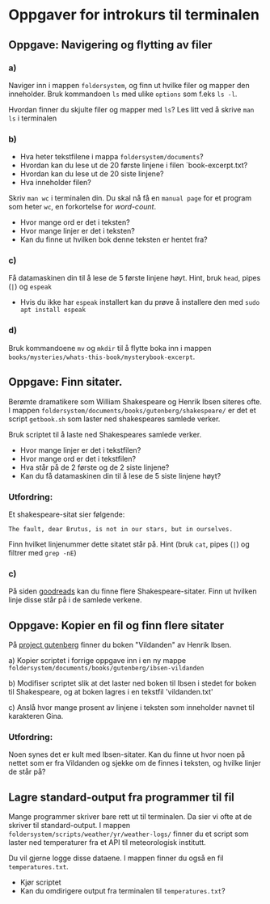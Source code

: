 # Oppgaver for introkurs til terminalen

## Oppgave: Navigering og flytting av filer

### a)
Naviger inn i mappen `foldersystem`, og finn ut hvilke filer og mapper den inneholder.
Bruk kommandoen `ls` med ulike `options` som f.eks `ls -l`.

Hvordan finner du skjulte filer og mapper med `ls`?
Les litt ved å skrive `man ls` i terminalen

### b)
* Hva heter tekstfilene i mappa `foldersystem/documents`?
* Hvordan kan du lese ut de 20 første linjene i filen `book-excerpt.txt?
* Hvordan kan du lese ut de 20 siste linjene?
* Hva inneholder filen?

Skriv `man wc` i terminalen din. Du skal nå få en `manual page` for et program som
heter `wc`, en forkortelse for *word-count*.

* Hvor mange ord er det i teksten?
* Hvor mange linjer er det i teksten?
* Kan du finne ut hvilken bok denne teksten er hentet fra?

### c)
Få datamaskinen din til å lese de 5 første linjene høyt.
Hint, bruk `head`, pipes (`|`) og `espeak`

* Hvis du ikke har `espeak` installert kan du prøve å installere den med 
`sudo apt install espeak`

### d)
Bruk kommandoene `mv` og `mkdir` til å flytte boka inn i mappen `books/mysteries/whats-this-book/mysterybook-excerpt`.

## Oppgave: Finn sitater.

Berømte dramatikere som William Shakespeare og Henrik Ibsen siteres ofte.
I mappen `foldersystem/documents/books/gutenberg/shakespeare/` er
det et script `getbook.sh` som laster ned shakespeares samlede verker.


Bruk scriptet til å laste ned Shakespeares samlede verker.
* Hvor mange linjer er det i tekstfilen?
* Hvor mange ord er det i tekstfilen?
* Hva står på de 2 første og de 2 siste linjene?
* Kan du få datamaskinen din til å lese de 5 siste linjene høyt?

### Utfordring:
Et shakespeare-sitat sier følgende:

```
The fault, dear Brutus, is not in our stars, but in ourselves.
```

Finn hvilket linjenummer dette sitatet står på.
Hint (bruk `cat`, pipes (`|`) og filtrer med `grep -nE`)


### c)
På siden [goodreads](https://www.goodreads.com/author/quotes/947.William_Shakespeare)
kan du finne flere Shakespeare-sitater. Finn ut hvilken linje disse står på i de 
samlede verkene.


## Oppgave: Kopier en fil og finn flere sitater

På [project gutenberg](https://www.gutenberg.org/cache/epub/13041/pg13041.txt)
finner du boken "Vildanden" av Henrik Ibsen. 

a) Kopier scriptet i forrige oppgave inn i en ny mappe 
`foldersystem/documents/books/gutenberg/ibsen-vildanden`

b) Modifiser scriptet slik at det laster ned boken til Ibsen i stedet for boken til Shakespeare,
og at boken lagres i en tekstfil 'vildanden.txt'

c) Anslå hvor mange prosent av linjene i teksten som inneholder navnet til 
karakteren Gina.


### Utfordring:
Noen synes det er kult med Ibsen-sitater. Kan du finne ut hvor noen 
på nettet som er fra Vildanden og sjekke om de finnes i teksten, og hvilke
linjer de står på?



## Lagre standard-output fra programmer til fil
Mange programmer skriver bare rett ut til terminalen. Da sier 
vi ofte at de skriver til standard-output. 
I mappen `foldersystem/scripts/weather/yr/weather-logs/`
finner du et script som laster ned temperaturer fra et API til
meteorologisk institutt.

Du vil gjerne logge disse dataene. I mappen finner du også 
en fil `temperatures.txt`.

* Kjør scriptet
* Kan du omdirigere output fra terminalen til `temperatures.txt`?
